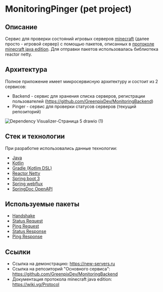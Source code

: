 # MonitoringPinger (pet project)

## Описание
Сервис для проверки состояний игровых серверов [minecraft](https://www.minecraft.net/ru-ru) (далее просто - игровой сервер) с помощью пакетов, описанных в [протоколе minecraft java edition](https://wiki.vg/Protocol). Для отправки пакетов использовалась библиотека reactor netty.

## Архитектура
Полное приложение имеет микросервисную архитектуру и состоит из 2 сервисов:
* Backend - сервис для хранения списка серверов, регистрации пользователей (https://github.com/GreenpixDev/MonitoringBackend)
* Pinger - сервис для проверки статусов серверов (текущий репозиторий)

![Dependency Visualizer-Страница 5 drawio (1)](https://user-images.githubusercontent.com/58062046/227698060-295aa234-1ede-459f-bfea-478a72627a7c.png)

## Стек и технологии
При разработке использовались данные технологии:
* [Java](https://www.java.com/)
* [Kotlin](https://kotlinlang.org/)
* [Gradle (Kotlim DSL)](https://docs.gradle.org/current/userguide/kotlin_dsl.html)
* [Reactor Netty](https://projectreactor.io/docs/netty/release/reference/index.html)
* [Spring boot 3](https://github.com/spring-projects/spring-boot/wiki/Spring-Boot-3.0-Release-Notes)
* [Spring webflux](https://docs.spring.io/spring-framework/docs/current/reference/html/web-reactive.html)
* [SpringDoc OpenAPI](https://springdoc.org/)

## Используемые пакеты
* [Handshake](https://wiki.vg/Protocol#Handshake)
* [Status Request](https://wiki.vg/Protocol#Status_Request)
* [Ping Request](https://wiki.vg/Protocol#Ping_Request)
* [Status Response](https://wiki.vg/Protocol#Status_Response)
* [Ping Response](https://wiki.vg/Protocol#Ping_Response)

## Ссылки
* Ссылка на демонстрацию: https://new-servers.ru
* Ссылка на репозиторий "Основного сервиса": https://github.com/GreenpixDev/MonitoringBackend
* Документация протокола minecraft java edition: https://wiki.vg/Protocol
